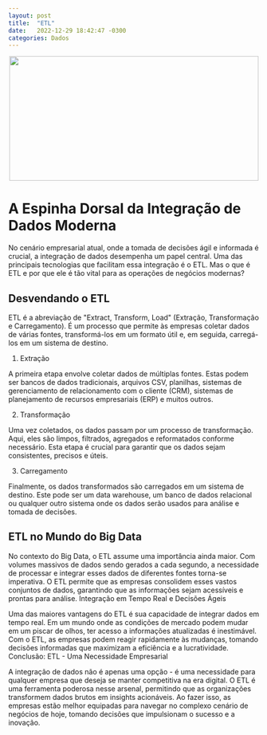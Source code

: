 ```yaml
---
layout: post
title:  "ETL"
date:   2022-12-29 18:42:47 -0300
categories: Dados
---
```

<p align="center">
  <img src="https://img.freepik.com/vetores-gratis/fundo-de-matriz-de-fluxo-de-algoritmo-de-codigo-binario-digital_1017-25328.jpg?w=740&t=st=1694351624~exp=1694352224~hmac=3dd47ea929b2adf71e0b9dd0c70563a03790f35b05f80b5a57f1d27d3a5920fd" width="500" height="250">
</p>

# A Espinha Dorsal da Integração de Dados Moderna

No cenário empresarial atual, onde a tomada de decisões ágil e informada é crucial, a integração de dados desempenha um papel central. Uma das principais tecnologias que facilitam essa integração é o ETL. Mas o que é ETL e por que ele é tão vital para as operações de negócios modernas?

## Desvendando o ETL

ETL é a abreviação de "Extract, Transform, Load" (Extração, Transformação e Carregamento). É um processo que permite às empresas coletar dados de várias fontes, transformá-los em um formato útil e, em seguida, carregá-los em um sistema de destino.

1. Extração

A primeira etapa envolve coletar dados de múltiplas fontes. Estas podem ser bancos de dados tradicionais, arquivos CSV, planilhas, sistemas de gerenciamento de relacionamento com o cliente (CRM), sistemas de planejamento de recursos empresariais (ERP) e muitos outros.

2. Transformação

Uma vez coletados, os dados passam por um processo de transformação. Aqui, eles são limpos, filtrados, agregados e reformatados conforme necessário. Esta etapa é crucial para garantir que os dados sejam consistentes, precisos e úteis.

3. Carregamento

Finalmente, os dados transformados são carregados em um sistema de destino. Este pode ser um data warehouse, um banco de dados relacional ou qualquer outro sistema onde os dados serão usados para análise e tomada de decisões.

## ETL no Mundo do Big Data

No contexto do Big Data, o ETL assume uma importância ainda maior. Com volumes massivos de dados sendo gerados a cada segundo, a necessidade de processar e integrar esses dados de diferentes fontes torna-se imperativa. O ETL permite que as empresas consolidem esses vastos conjuntos de dados, garantindo que as informações sejam acessíveis e prontas para análise.
Integração em Tempo Real e Decisões Ágeis

Uma das maiores vantagens do ETL é sua capacidade de integrar dados em tempo real. Em um mundo onde as condições de mercado podem mudar em um piscar de olhos, ter acesso a informações atualizadas é inestimável. Com o ETL, as empresas podem reagir rapidamente às mudanças, tomando decisões informadas que maximizam a eficiência e a lucratividade.
Conclusão: ETL - Uma Necessidade Empresarial

A integração de dados não é apenas uma opção - é uma necessidade para qualquer empresa que deseja se manter competitiva na era digital. O ETL é uma ferramenta poderosa nesse arsenal, permitindo que as organizações transformem dados brutos em insights acionáveis. Ao fazer isso, as empresas estão melhor equipadas para navegar no complexo cenário de negócios de hoje, tomando decisões que impulsionam o sucesso e a inovação.